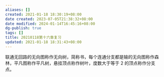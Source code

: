 ```yaml
---
aliases: []
created: 2021-01-18 18:30:19+08:00
date created: 2023-07-05T21:38:32+08:00
date modified: 2024-01-14T16:45:16+08:00
dg-publish: true
tags: []
title: 20210118第十六章复习
updated: 2021-01-18 18:31:43+08:00
---
```


联通无回路的无向图称作无向树，简称书，每个连通分支都是输的无向图称作森林，平凡图称作平凡树，悬挂顶点称作树叶，度数大于等于 2 的顶点称作分支点。